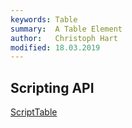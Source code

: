 ```yaml
---
keywords: Table
summary:  A Table Element
author:   Christoph Hart
modified: 18.03.2019
---
```


## Scripting API 
[ScriptTable](/scripting/scripting-api/scripttable)
